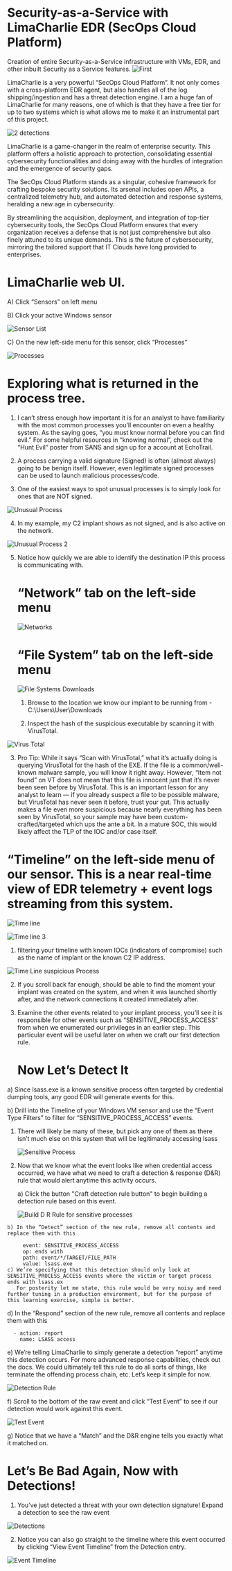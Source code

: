 # Security-as-a-Service with LimaCharlie EDR (SecOps Cloud Platform)
Creation of entire Security-as-a-Service infrastructure with VMs, EDR, and other inbuilt Security as a Service features.
![First](https://github.com/Shresoc/Security-as-a-Service/assets/168186856/2a5d43f9-8867-4e83-94b3-f744c38a19ed)

LimaCharlie is a very powerful “SecOps Cloud Platform”. It not only comes with a cross-platform EDR agent, but also handles all of the log shipping/ingestion and has a threat detection engine. I am a huge fan of LimaCharlie for many reasons, one of which is that they have a free tier for up to two systems which is what allows me to make it an instrumental part of this project.

![2 detections](https://github.com/Shresoc/Security-as-a-Service/assets/168186856/d7b4890f-78cc-4595-8230-aa9d162eaaf4)

LimaCharlie is a game-changer in the realm of enterprise security. This platform offers a holistic approach to protection, consolidating essential cybersecurity functionalities and doing away with the hurdles of integration and the emergence of security gaps.

The SecOps Cloud Platform stands as a singular, cohesive framework for crafting bespoke security solutions. Its arsenal includes open APIs, a centralized telemetry hub, and automated detection and response systems, heralding a new age in cybersecurity.

By streamlining the acquisition, deployment, and integration of top-tier cybersecurity tools, the SecOps Cloud Platform ensures that every organization receives a defense that is not just comprehensive but also finely attuned to its unique demands. This is the future of cybersecurity, mirroring the tailored support that IT Clouds have long provided to enterprises.


# LimaCharlie web UI.

A) Click “Sensors” on left menu

B) Click your active Windows sensor

![Sensor List](https://github.com/Shresoc/Security-as-a-Service/assets/168186856/f2cfe8f9-9519-4698-921b-1febf4592c4a)

C) On the new left-side menu for this sensor, click “Processes”

![Processes ](https://github.com/Shresoc/Security-as-a-Service/assets/168186856/7b7ec61a-6cee-40c7-942b-450e2bc1a279)

# Exploring what is returned in the process tree. 

1) I can’t stress enough how important it is for an analyst to have familiarity with the most common processes you’ll encounter on even a healthy system. As the saying goes, “you must know normal before you can 
   find evil.” For some helpful resources in “knowing normal”, check out the “Hunt Evil” poster from SANS and sign up for a account at EchoTrail.

2) A process carrying a valid signature (Signed) is often (almost always) going to be benign itself. However, even legitimate signed processes can be used to launch malicious processes/code.

3) One of the easiest ways to spot unusual processes is to simply look for ones that are NOT signed.

![Unusual Process](https://github.com/Shresoc/Security-as-a-Service/assets/168186856/e5245b2c-115c-482a-b1b2-6822ca35290b)

4) In my example, my C2 implant shows as not signed, and is also active on the network.

![Unusual Process 2](https://github.com/Shresoc/Security-as-a-Service/assets/168186856/17bfc122-ae6d-48ce-8878-75d6e0f323eb)

5) Notice how quickly we are able to identify the destination IP this process is communicating with.

   # “Network” tab on the left-side menu

   ![Networks](https://github.com/Shresoc/Security-as-a-Service/assets/168186856/94d286f5-3cbd-4e25-b7a7-abe26da018f0)

   # “File System” tab on the left-side menu

   ![File Systems Downloads](https://github.com/Shresoc/Security-as-a-Service/assets/168186856/4f641947-177b-458b-a16d-597c9d7008af)

   1) Browse to the location we know our implant to be running from - C:\Users\User\Downloads

   2) Inspect the hash of the suspicious executable by scanning it with VirusTotal.
  
![Virus Total](https://github.com/Shresoc/Security-as-a-Service/assets/168186856/dd3470f2-0a7e-4ce6-951e-659a209dc0ee)

3) Pro Tip: While it says “Scan with VirusTotal,” what it’s actually doing is querying VirusTotal for the hash of the EXE. If the file is a common/well-known malware sample, you will know it right away. However, “Item not found” on VT does not mean that this file is innocent  just that it’s never been seen before by VirusTotal. This is an important lesson for any analyst to learn — if you already suspect a file to be possible malware, but VirusTotal has never seen it before, trust your gut. This actually makes a file even more suspicious because nearly everything has been seen by VirusTotal, so your sample may have been custom-crafted/targeted which ups the ante a bit. In a mature SOC, this would likely affect the TLP of the IOC and/or case itself.

#  “Timeline” on the left-side menu of our sensor. This is a near real-time view of EDR telemetry + event logs streaming from this system.

![Time line](https://github.com/Shresoc/Security-as-a-Service/assets/168186856/bf10ab8c-0b90-41b5-a0fe-a3389e7c33ff)

![Time line 3](https://github.com/Shresoc/Security-as-a-Service/assets/168186856/c80aeef8-f71c-4336-82f0-c089c2dce6ad)


1) filtering your timeline with known IOCs (indicators of compromise) such as the name of implant or the known C2 IP address.
   
![Time Line suspicious Process](https://github.com/Shresoc/Security-as-a-Service/assets/168186856/d36d2a3c-f842-41f0-91fd-bb9dc8b8f531)

2) If you scroll back far enough, should be able to find the moment your implant was created on the system, and when it was launched shortly after, and the network connections it created immediately after.

3) Examine the other events related to your implant process, you’ll see it is responsible for other events such as “SENSITIVE_PROCESS_ACCESS” from when we enumerated our privileges in an earlier step. This particular event will be useful later on when we craft our first detection rule.

   # <B> Now Let’s Detect It </B>
a) Since lsass.exe is a known sensitive process often targeted by credential dumping tools, any good EDR will generate events for this.

b) Drill into the Timeline of your Windows VM sensor and use the “Event Type Filters” to filter for “SENSITIVE_PROCESS_ACCESS” events.

   1) There will likely be many of these, but pick any one of them as there isn’t much else on this system that will be legitimately accessing lsass
      
      ![Sensitive Process](https://github.com/Shresoc/Security-as-a-Service/assets/168186856/6d60a77d-6851-488f-bb72-750bec459944)

  2) Now that we know what the event looks like when credential access occurred, we have what we need to craft a detection & response (D&R) rule that would alert anytime this activity occurs.

      a) Click the button "Craft detection rule button" to begin building a detection rule based on this event.

     ![Build D  R Rule for sensitive processes](https://github.com/Shresoc/Security-as-a-Service/assets/168186856/1b17468c-54dd-4253-b115-5d523885bd3e)

 
    b) In the “Detect” section of the new rule, remove all contents and replace them with this
         
         event: SENSITIVE_PROCESS_ACCESS
         op: ends with
         path: event/*/TARGET/FILE_PATH
         value: lsass.exe
    c) We’re specifying that this detection should only look at SENSITIVE_PROCESS_ACCESS events where the victim or target process ends with lsass.ex
       For posterity let me state, this rule would be very noisy and need further tuning in a production environment, but for the purpose of this learning exercise, simple is better.
   
   d) In the “Respond” section of the new rule, remove all contents and replace them with this

      - action: report
        name: LSASS access
   e) We’re telling LimaCharlie to simply generate a detection “report” anytime this detection occurs. For more advanced response capabilities, check out the docs. We could ultimately tell this rule to do all          sorts of things, like terminate the offending process chain, etc. Let’s keep it simple for now.
   
   ![Detection Rule ](https://github.com/Shresoc/Security-as-a-Service/assets/168186856/2e2888a4-96fb-4e4d-8e7b-c38d999f56db)

   f) Scroll to the bottom of the raw event and click “Test Event” to see if our detection would work against this event.

 ![Test Event](https://github.com/Shresoc/Security-as-a-Service/assets/168186856/58b6d568-30fa-494d-9ed1-2d20d3e9abcb)
      
   
   g) Notice that we have a “Match” and the D&R engine tells you exactly what it matched on.


# Let’s Be Bad Again, Now with Detections!

1) You’ve just detected a threat with your own detection signature! Expand a detection to see the raw event

![Detections ](https://github.com/Shresoc/Security-as-a-Service/assets/168186856/c05d0d8d-d524-4be1-a75c-a1a3811d1dac)

2) Notice you can also go straight to the timeline where this event occurred by clicking “View Event Timeline” from the Detection entry.
   
![Event Timeline](https://github.com/Shresoc/Security-as-a-Service/assets/168186856/b9a0ca94-5fc8-4f3e-addc-c0446c62d0f4)


